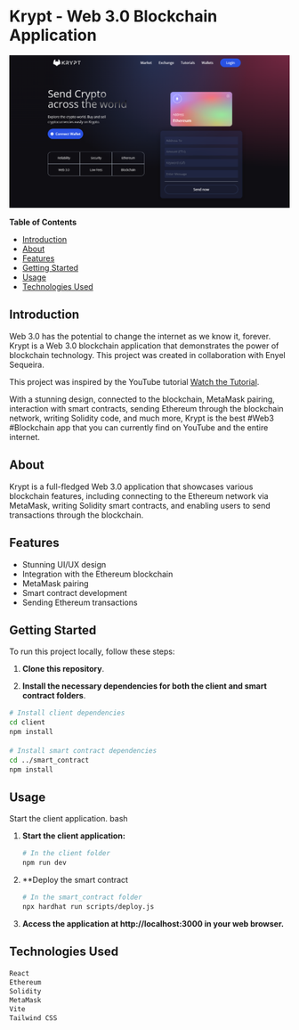 # Krypt - Web 3.0 Blockchain Application

![Krypt Banner](client/home_readme.png)

**Table of Contents**

- [Introduction](#introduction)
- [About](#about)
- [Features](#features)
- [Getting Started](#getting-started)
- [Usage](#usage)
- [Technologies Used](#technologies-used)

## Introduction

Web 3.0 has the potential to change the internet as we know it, forever. Krypt is a Web 3.0 blockchain application that demonstrates the power of blockchain technology. This project was created in collaboration with Enyel Sequeira.

This project was inspired by the YouTube tutorial [Watch the Tutorial](https://www.youtube.com/watch?v=Wn_Kb3MR_cU&t=7189s&ab_channel=JavaScriptMastery).

With a stunning design, connected to the blockchain, MetaMask pairing, interaction with smart contracts, sending Ethereum through the blockchain network, writing Solidity code, and much more, Krypt is the best #Web3 #Blockchain app that you can currently find on YouTube and the entire internet.

## About

Krypt is a full-fledged Web 3.0 application that showcases various blockchain features, including connecting to the Ethereum network via MetaMask, writing Solidity smart contracts, and enabling users to send transactions through the blockchain.

## Features

- Stunning UI/UX design
- Integration with the Ethereum blockchain
- MetaMask pairing
- Smart contract development
- Sending Ethereum transactions

## Getting Started

To run this project locally, follow these steps:

1. **Clone this repository**.

2. **Install the necessary dependencies for both the client and smart contract folders**.

```bash
# Install client dependencies
cd client
npm install

# Install smart contract dependencies
cd ../smart_contract
npm install
```
## Usage
Start the client application.
bash
1. **Start the client application:**
   ```bash
   # In the client folder
   npm run dev

2. **Deploy the smart contract
   ```bash
   # In the smart_contract folder
   npx hardhat run scripts/deploy.js

3. **Access the application at http://localhost:3000 in your web browser.**

## Technologies Used
    React
    Ethereum
    Solidity
    MetaMask
    Vite
    Tailwind CSS


